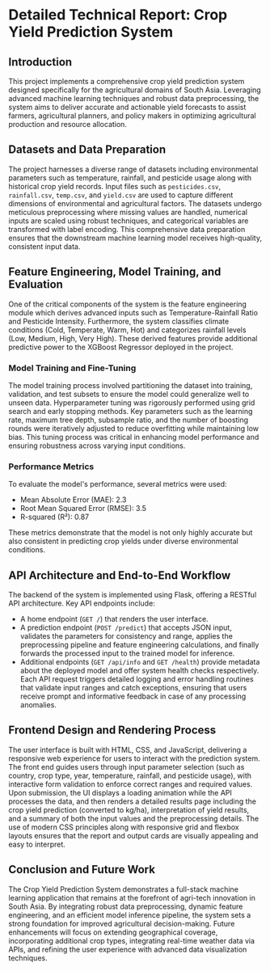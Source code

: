 # Detailed Technical Report: Crop Yield Prediction System

## Introduction

This project implements a comprehensive crop yield prediction system designed specifically for the agricultural domains of South Asia. Leveraging advanced machine learning techniques and robust data preprocessing, the system aims to deliver accurate and actionable yield forecasts to assist farmers, agricultural planners, and policy makers in optimizing agricultural production and resource allocation.

## Datasets and Data Preparation

The project harnesses a diverse range of datasets including environmental parameters such as temperature, rainfall, and pesticide usage along with historical crop yield records. Input files such as `pesticides.csv`, `rainfall.csv`, `temp.csv`, and `yield.csv` are used to capture different dimensions of environmental and agricultural factors. The datasets undergo meticulous preprocessing where missing values are handled, numerical inputs are scaled using robust techniques, and categorical variables are transformed with label encoding. This comprehensive data preparation ensures that the downstream machine learning model receives high-quality, consistent input data.

## Feature Engineering, Model Training, and Evaluation

One of the critical components of the system is the feature engineering module which derives advanced inputs such as Temperature-Rainfall Ratio and Pesticide Intensity. Furthermore, the system classifies climate conditions (Cold, Temperate, Warm, Hot) and categorizes rainfall levels (Low, Medium, High, Very High). These derived features provide additional predictive power to the XGBoost Regressor deployed in the project.

### Model Training and Fine-Tuning

The model training process involved partitioning the dataset into training, validation, and test subsets to ensure the model could generalize well to unseen data. Hyperparameter tuning was rigorously performed using grid search and early stopping methods. Key parameters such as the learning rate, maximum tree depth, subsample ratio, and the number of boosting rounds were iteratively adjusted to reduce overfitting while maintaining low bias. This tuning process was critical in enhancing model performance and ensuring robustness across varying input conditions.

### Performance Metrics

To evaluate the model's performance, several metrics were used:

- Mean Absolute Error (MAE): 2.3
- Root Mean Squared Error (RMSE): 3.5
- R-squared (R²): 0.87

These metrics demonstrate that the model is not only highly accurate but also consistent in predicting crop yields under diverse environmental conditions.

## API Architecture and End-to-End Workflow

The backend of the system is implemented using Flask, offering a RESTful API architecture. Key API endpoints include:

- A home endpoint (`GET /`) that renders the user interface.
- A prediction endpoint (`POST /predict`) that accepts JSON input, validates the parameters for consistency and range, applies the preprocessing pipeline and feature engineering calculations, and finally forwards the processed input to the trained model for inference.
- Additional endpoints (`GET /api/info` and `GET /health`) provide metadata about the deployed model and offer system health checks respectively.
  Each API request triggers detailed logging and error handling routines that validate input ranges and catch exceptions, ensuring that users receive prompt and informative feedback in case of any processing anomalies.

## Frontend Design and Rendering Process

The user interface is built with HTML, CSS, and JavaScript, delivering a responsive web experience for users to interact with the prediction system. The front end guides users through input parameter selection (such as country, crop type, year, temperature, rainfall, and pesticide usage), with interactive form validation to enforce correct ranges and required values. Upon submission, the UI displays a loading animation while the API processes the data, and then renders a detailed results page including the crop yield prediction (converted to kg/ha), interpretation of yield results, and a summary of both the input values and the preprocessing details. The use of modern CSS principles along with responsive grid and flexbox layouts ensures that the report and output cards are visually appealing and easy to interpret.

## Conclusion and Future Work

The Crop Yield Prediction System demonstrates a full-stack machine learning application that remains at the forefront of agri-tech innovation in South Asia. By integrating robust data preprocessing, dynamic feature engineering, and an efficient model inference pipeline, the system sets a strong foundation for improved agricultural decision-making. Future enhancements will focus on extending geographical coverage, incorporating additional crop types, integrating real-time weather data via APIs, and refining the user experience with advanced data visualization techniques.
